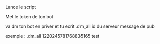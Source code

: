 Lance le script

Met le token de ton bot 

va dm ton bot en priver et tu ecrit .dm_all id du serveur message de pub

exemple : .dm_all 1220245781768835165 test
